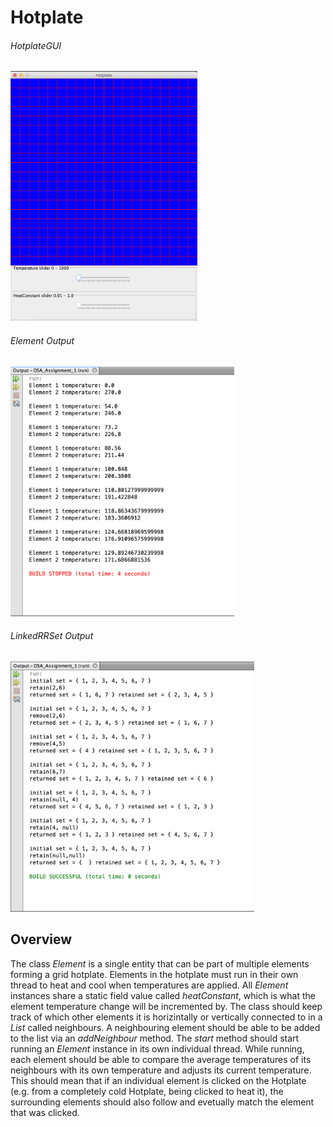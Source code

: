 # Hotplate

###### HotplateGUI
<img src="Hotplate/DSA-2019-A1-HotplateGUI.png" height="400"> 

###### Element Output
<img src="Hotplate/DSA-2019-A1-Element.png" height="400">

###### LinkedRRSet Output
<img src="Hotplate/DSA-2019-A1-LinkedRRSet.png" height="400">

## Overview

The class *Element* is a single entity that can be part of multiple elements forming a grid hotplate. Elements in the hotplate must run in their own thread to heat and cool when temperatures are applied. All *Element* instances share a static field value called *heatConstant*, which is what the element temperature change will be incremented by. The class should keep track of which other elements it is horizintally or vertically connected to in a *List* called neighbours. A neighbouring element should be able to be added to the list via an *addNeighbour* method. The *start* method should start running an *Element* instance in its own individual thread. While running, each element should be able to compare the average temperatures of its neighbours with its own temperature and adjusts its current temperature. This should mean that if an individual element is clicked on the Hotplate (e.g. from a completely cold Hotplate, being clicked to heat it), the surrounding elements should also follow and evetually match the element that was clicked.

